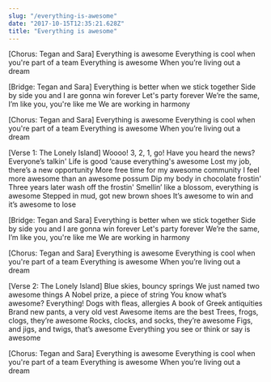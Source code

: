 ```yaml
---
slug: "/everything-is-awesome"
date: "2017-10-15T12:35:21.628Z"
title: "Everything is awesome"
---
```

[Chorus: Tegan and Sara]
Everything is awesome
Everything is cool when you're part of a team
Everything is awesome
When you’re living out a dream

[Bridge: Tegan and Sara]
Everything is better when we stick together
Side by side you and I are gonna win forever
Let's party forever
We’re the same, I’m like you, you're like me
We are working in harmony

[Chorus: Tegan and Sara]
Everything is awesome
Everything is cool when you're part of a team
Everything is awesome
When you’re living out a dream

[Verse 1: The Lonely Island]
Woooo! 3, 2, 1, go!
Have you heard the news? Everyone’s talkin'
Life is good ‘cause everything's awesome
Lost my job, there’s a new opportunity
More free time for my awesome community
I feel more awesome than an awesome possum
Dip my body in chocolate frostin'
Three years later wash off the frostin'
Smellin’ like a blossom, everything is awesome
Stepped in mud, got new brown shoes
It’s awesome to win and it’s awesome to lose

[Bridge: Tegan and Sara]
Everything is better when we stick together
Side by side you and I are gonna win forever
Let's party forever
We’re the same, I’m like you, you're like me
We are working in harmony

[Chorus: Tegan and Sara]
Everything is awesome
Everything is cool when you're part of a team
Everything is awesome
When you’re living out a dream

[Verse 2: The Lonely Island]
Blue skies, bouncy springs
We just named two awesome things
A Nobel prize, a piece of string
You know what’s awesome? Everything!
Dogs with fleas, allergies
A book of Greek antiquities
Brand new pants, a very old vest
Awesome items are the best
Trees, frogs, clogs, they’re awesome
Rocks, clocks, and socks, they’re awesome
Figs, and jigs, and twigs, that’s awesome
Everything you see or think or say is awesome

[Chorus: Tegan and Sara]
Everything is awesome
Everything is cool when you're part of a team
Everything is awesome
When you’re living out a dream